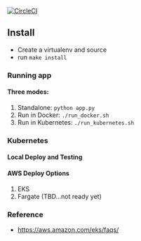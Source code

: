 [![CircleCI](https://circleci.com/gh/Abdelfattah-Maher/flask-sklearn.svg?style=svg)](https://circleci.com/gh/Abdelfattah-Maher/flask-sklearn)

## Install

* Create a virtualenv and source
* run `make install`

### Running app

#### Three modes:

1. Standalone:  `python app.py`
2. Run in Docker:  `./run_docker.sh`
3. Run in Kubernetes:  `./run_kubernetes.sh`

### Kubernetes 

#### Local Deploy and Testing


#### AWS Deploy Options

1. EKS
2. Fargate (TBD...not ready yet)

### Reference

* https://aws.amazon.com/eks/faqs/
